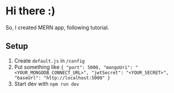 # Hi there :)

So, I created MERN app, following tutorial.

## Setup

1. Create `default.js` in `/config`
1. Put something like
`{
    "port": 5000,
    "mongoUri": "<YOUR_MONGODB_CONNECT_URL>",
    "jwtSecret": "<YOUR_SECRET>",
    "baseUrl": "http://localhost:5000"
}`
1. Start dev with `npm run dev`
